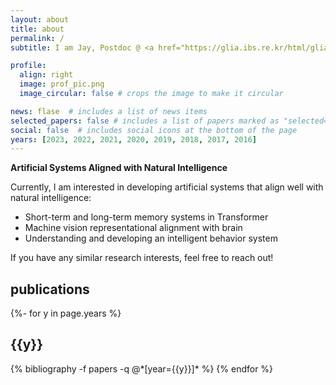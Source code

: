 ```yaml
---
layout: about
title: about
permalink: /
subtitle: I am Jay, Postdoc @ <a href="https://glia.ibs.re.kr/html/glia_en/">IBS, Korea</a>

profile:
  align: right
  image: prof_pic.png
  image_circular: false # crops the image to make it circular

news: flase  # includes a list of news items
selected_papers: false # includes a list of papers marked as "selected={true}"
social: false  # includes social icons at the bottom of the page
years: [2023, 2022, 2021, 2020, 2019, 2018, 2017, 2016]
---
```

**Artificial Systems Aligned with Natural Intelligence**

Currently, I am interested in developing artificial systems that align well with natural intelligence: 
- Short-term and long-term memory systems in Transformer
- Machine vision representational alignment with brain
- Understanding and developing an intelligent behavior system

If you have any similar research interests, feel free to reach out!

<div class="clearfix">
</div>

<div class="publications">
<h2>publications</h2>
{%- for y in page.years %}
  <h2 class="year">{{y}}</h2>
  {% bibliography -f papers -q @*[year={{y}}]* %}
{% endfor %}

</div>
